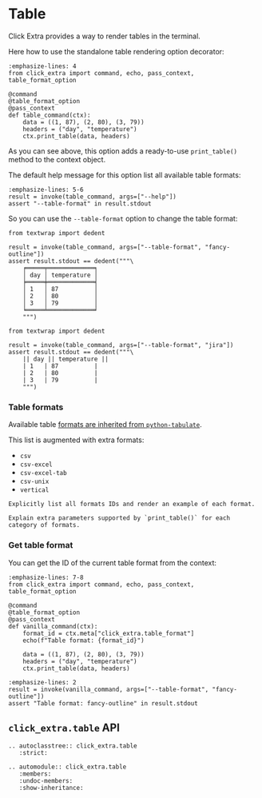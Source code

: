 # Table

Click Extra provides a way to render tables in the terminal.

Here how to use the standalone table rendering option decorator:

```{click:example}
:emphasize-lines: 4
from click_extra import command, echo, pass_context, table_format_option

@command
@table_format_option
@pass_context
def table_command(ctx):
    data = ((1, 87), (2, 80), (3, 79))
    headers = ("day", "temperature")
    ctx.print_table(data, headers)
```

As you can see above, this option adds a ready-to-use `print_table()` method to the context object.

The default help message for this option list all available table formats:

```{click:run}
:emphasize-lines: 5-6
result = invoke(table_command, args=["--help"])
assert "--table-format" in result.stdout
```

So you can use the `--table-format` option to change the table format:

```{click:run}
from textwrap import dedent

result = invoke(table_command, args=["--table-format", "fancy-outline"])
assert result.stdout == dedent("""\
    ╒═════╤═════════════╕
    │ day │ temperature │
    ╞═════╪═════════════╡
    │ 1   │ 87          │
    │ 2   │ 80          │
    │ 3   │ 79          │
    ╘═════╧═════════════╛
    """)
```

```{click:run}
from textwrap import dedent

result = invoke(table_command, args=["--table-format", "jira"])
assert result.stdout == dedent("""\
    || day || temperature ||
    | 1   | 87          |
    | 2   | 80          |
    | 3   | 79          |
    """)
```

### Table formats

Available table [formats are inherited from `python-tabulate`](https://github.com/astanin/python-tabulate#table-format).

This list is augmented with extra formats:

- `csv`
- `csv-excel`
- `csv-excel-tab`
- `csv-unix`
- `vertical`

```{todo}
Explicitly list all formats IDs and render an example of each format.
```

```{todo}
Explain extra parameters supported by `print_table()` for each category of formats.
```

### Get table format

You can get the ID of the current table format from the context:

```{click:example}
:emphasize-lines: 7-8
from click_extra import command, echo, pass_context, table_format_option

@command
@table_format_option
@pass_context
def vanilla_command(ctx):
    format_id = ctx.meta["click_extra.table_format"]
    echo(f"Table format: {format_id}")

    data = ((1, 87), (2, 80), (3, 79))
    headers = ("day", "temperature")
    ctx.print_table(data, headers)
```

```{click:run}
:emphasize-lines: 2
result = invoke(vanilla_command, args=["--table-format", "fancy-outline"])
assert "Table format: fancy-outline" in result.stdout
```

## `click_extra.table` API

```{eval-rst}
.. autoclasstree:: click_extra.table
   :strict:
```

```{eval-rst}
.. automodule:: click_extra.table
   :members:
   :undoc-members:
   :show-inheritance:
```
